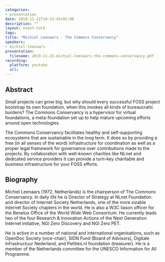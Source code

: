 ```yaml
---
categories:
- presentaties
date: 2019-11-21T10:31:43+02:00
description: ""
layout: event-talk
tags:
title: "Michiel Leenaars - The Commons Conservancy"
speakers:
- michiel-leenaars
presentation:
  filename: 2019-11-21-michiel-leenaars-the-commons-conservancy.pdf
recording:
  platform: youtube
  url: 
---
```


## Abstract

Small projects can grow big, but why should every successful FOSS project bootstrap its own foundation, when this invokes all kinds of bureaucratic burdens? The Commons Conservancy is a hypervisor for virtual foundations, a meta-foundation set up to help mature upcoming efforts around open technologies.

The Commons Conservancy facilitates healthy and self-supporting ecosystems that are sustainable in the long term. It does so by providing a free (in all senses of the word) infrastructure for coordination as well as a proper legal framework for governance over contributions made to the projects. By collaboration with well-known charities like NLnet and dedicated service providers it can provide a turn-key charitable and business infrastructure for your FOSS efforts.

## Biography

Michiel Leenaars (1972, Netherlands) is the chairperson of The Commons Conservancy. In daily life he is Director of Strategy at NLnet Foundation. and director of Internet Society Netherlands, one of the more sizable Internet Society chapters in the world. He is also a W3C liason officer for the Benelux Office of the World Wide Web Consortium. He currently leads two of the four Research & Innovation Actions of the Next Generation Internet initiative, NGI Zero Discovery and NGI Zero PET.

He is active in a number of national and international organisations, such as OpenDoc Society (vice-chair), SIDN Fund (Board of Advisors), Digitale Infrastructuur Nederland, and Petities.nl foundation (treasurer). He is a member of the Netherlands committee for the UNESCO Information for All Programme.